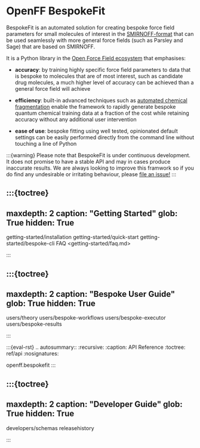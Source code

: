# OpenFF BespokeFit

BespokeFit is an automated solution for creating bespoke force field parameters for 
small molecules of interest in the [SMIRNOFF-format] that can be used seamlessly with
more general force fields (such as Parsley and Sage) that are based on SMIRNOFF. 

It is a Python library in the [Open Force Field ecosystem] that emphasises:

* **accuracy**: by training highly specific force field parameters to data that is bespoke
  to molecules that are of most interest, such as candidate drug molecules, a much higher level
  of accuracy can be achieved than a general force field will achieve

* **efficiency**: built-in advanced techniques such as [automated chemical fragmentation] enable
  the framework to rapidly generate bespoke quantum chemical training data at a fraction of the cost 
  while retaining accuracy without any additional user intervention

* **ease of use**: bespoke fitting using well tested, opinionated default settings can be easily performed
  directly from the command line without touching a line of Python 

:::{warning}
Please note that BespokeFit is under continuous development. It does
not promise to have a stable API and may in cases produce inaccurate results. 
We are always looking to improve this framwork so if you do find any undesirable 
or irritating behaviour, please [file an issue!]
:::

[Open Force Field ecosystem]: https://openforcefield.org/software/#core-infrastructure
[SMIRNOFF-format]: https://openforcefield.github.io/standards/standards/smirnoff/
[automated chemical fragmentation]: https://fragmenter.readthedocs.io/en/latest/
[file an issue!]: https://github.com/openforcefield/openff-bespokefit/issues/new/choose

:::{toctree}
---
maxdepth: 2
caption: "Getting Started"
glob: True
hidden: True
---

getting-started/installation
getting-started/quick-start
getting-started/bespoke-cli
FAQ <getting-started/faq.md>

:::


:::{toctree}
---
maxdepth: 2
caption: "Bespoke User Guide"
glob: True
hidden: True
---

users/theory
users/bespoke-workflows
users/bespoke-executor
users/bespoke-results

:::

<!--
The autosummary directive renders to rST,
so we must use eval-rst here
-->
:::{eval-rst}
.. autosummary::
   :recursive:
   :caption: API Reference
   :toctree: ref/api
   :nosignatures:

   openff.bespokefit
:::

:::{toctree}
---
maxdepth: 2
caption: "Developer Guide"
glob: True
hidden: True
---

developers/schemas
releasehistory

:::
